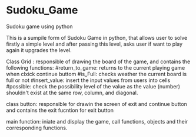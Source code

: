 # Sudoku_Game
 Sudoku game using python 
 
 This is a sumpile form of Sudoku Game in python, that allows user to solve firstly a simple level
and after passing this level, asks user if want to play again it upgrades the level.

 Class Grid :
 responsible of drawing the board of the game, and contains the following functions:
#return_to_game: returns to the current playing game when clxick continue buttom 
#is_Full: checks weather the current board is full or not
#insert_value: insert the input values from users into cells
#possible: check the possibility level of the value as the value (number) shouldn't exist at the same row, column, and diagonal.

class button:
responsible for drawin the screen of exit and continue button  and contains the exit fucntion for exit button

main function:
iniate and display the game, call functions, objects and their corresponding functions.
